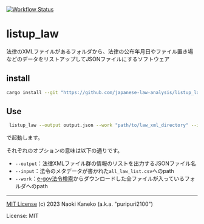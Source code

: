 [![Workflow Status](https://github.com/japanese-law-analysis/listup_lawu/workflows/Rust%20CI/badge.svg)](https://github.com/japanese-law-analysis/listup_lawu/actions?query=workflow%3A%22Rust%2BCI%22)

# listup_law


法律のXMLファイルがあるフォルダから、法律の公布年月日やファイル置き場などのデータをリストアップしてJSONファイルにするソフトウェア
## install

```sh
cargo install --git "https://github.com/japanese-law-analysis/listup_law.git"
```

## Use

```sh
 listup_law --output output.json --work "path/to/law_xml_directory" --input "path/to/all_law_list.csv"
```

で起動します。

それぞれのオプションの意味は以下の通りです。

- `--output`：法律XMLファイル群の情報のリストを出力するJSONファイル名
- `--input`：法令のメタデータが書かれた`all_law_list.csv`へのpath
- `--work`：[e-gov法令検索](https://elaws.e-gov.go.jp/)からダウンロードした全ファイルが入っているフォルダへのpath

---
[MIT License](https://github.com/japanese-law-analysis/listup_law/blob/master/LICENSE)
(c) 2023 Naoki Kaneko (a.k.a. "puripuri2100")


License: MIT
